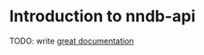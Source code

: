 # Introduction to nndb-api

TODO: write [great documentation](http://jacobian.org/writing/what-to-write/)
